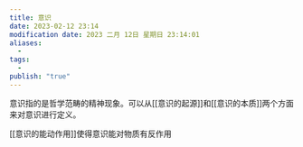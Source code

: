 ```yaml
---
title: 意识
date: 2023-02-12 23:14
modification date: 2023 二月 12日 星期日 23:14:01
aliases:
  - 
tags:
  - 
publish: "true"
---
```


意识指的是哲学范畴的精神现象。可以从[[意识的起源]]和[[意识的本质]]两个方面来对意识进行定义。

[[意识的能动作用]]使得意识能对物质有反作用
